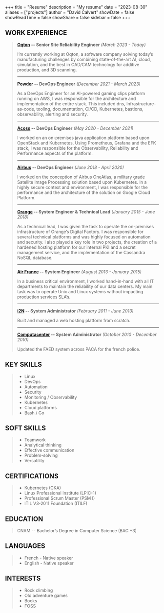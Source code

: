 +++
title = "Resume"
description = "My resume"
date = "2023-08-30"
aliases = ["projects"]
author = "David Calvert"
showDate = false
showReadTime = false
showShare = false
sidebar = false
+++

## WORK EXPERIENCE

> **[Oqton](https://oqton.com) -- Senior Site Reliability Engineer** *(March 2023 - Today)*
>
> I’m currently working at Oqton, a software company solving today’s manufacturing challenges by combining state-of-the-art AI, cloud, simulation, and the best in CAD/CAM technology for additive production, and 3D scanning.
>
> ---
>
> **[Powder](https://powder.gg) -- DevOps Engineer** *(December 2021 - March 2023)*
>
> As a DevOps Engineer for an AI-powered gaming clips platform running on AWS, I was responsible for the architecture and implementation of the entire stack. This included dns, Infrastructure-as-code, tooling, documentation, CI/CD, Kubernetes, bastions, observability, alerting and security.
>
> ---
>
> **[Acoss](https://www.urssaf.org) -- DevOps Engineer** *(May 2020 - December 2021)*
>
> I worked on an on-premises java application platform based upon OpenStack and Kubernetes. Using Prometheus, Grafana and the EFK stack, I was responsible for the Observability, Reliability and Performance aspects of the platform.
>
> ---
>
> **[Airbus](https://www.airbus.com) -- DevOps Engineer** *(June 2018 - April 2020)*
>
> I worked on the conception of Airbus OneAtlas, a military grade Satellite Image Processing solution based upon Kubernetes. In a highly secure context and environment, I was responsible for the performance and the architecture of the solution on Google Cloud Platform.
>
> ---
>
> **[Orange](https://orange.fr) -- System Engineer & Technical Lead** *(January 2015 - June 2018)*
>
> As a technical lead, I was given the task to operate the on-premises infrastructure of Orange’s Digital Factory. I was responsible for several technical platforms and was highly focused on automation and security. I also played a key role in two projects, the creation of a hardened hosting platform for our internal PKI and a secret management service, and the implementation of the Cassandra NoSQL database.
>
> ---
>
> **[Air France](https://wwws.airfrance.fr) -- System Engineer** *(August 2013 - January 2015)*
>
> In a business critical environment, I worked hand-in-hand with all IT departments to maintain the reliability of our data centers. My main task was to operate Unix and Linux systems without impacting production services SLA’s.
>
> ---
>
> **[i2N](https://i2n.mc) -- System Administrator** *(February 2011 - June 2013)*
>
> Built and managed a web hosting platform from scratch.
>
> ---
>
> **[Computacenter](https://www.computacenter.com) -- System Administrator** *(October 2010 - December 2010)*
>
> Updated the FAED system across PACA for the french police.

## KEY SKILLS

> - Linux
> - DevOps
> - Automation
> - Security
> - Monitoring / Observability
> - Kubernetes
> - Cloud platforms
> - Bash / Go

## SOFT SKILLS

> - Teamwork
> - Analytical thinking
> - Effective communication
> - Problem-solving
> - Versatility

## CERTIFICATIONS

> - Kubernetes (CKA)
> - Linux Professional Institute (LPIC-1)
> - Professional Scrum Master (PSM I)
> - ITIL V3-2011 Foundation (ITILF)

## EDUCATION

> CNAM -- Bachelor’s Degree in Computer Science (BAC +3)

## LANGUAGES

> - French - Native speaker
> - English - Native speaker

## INTERESTS

> - Rock climbing
> - Old adventure games
> - Books
> - FOSS
